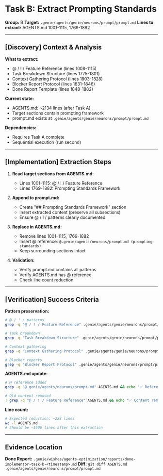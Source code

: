 # Task B: Extract Prompting Standards

**Group:** B
**Target:** `.genie/agents/genie/neurons/prompt/prompt.md`
**Lines to extract:** AGENTS.md 1001-1115, 1769-1882

---

## [Discovery] Context & Analysis

**What to extract:**
- @ / ! / Feature Reference (lines 1008-1115)
- Task Breakdown Structure (lines 1775-1801)
- Context Gathering Protocol (lines 1803-1828)
- Blocker Report Protocol (lines 1831-1846)
- Done Report Template (lines 1848-1882)

**Current state:**
- AGENTS.md: ~2134 lines (after Task A)
- Target sections contain prompting framework
- prompt.md exists at `.genie/agents/genie/neurons/prompt/prompt.md`

**Dependencies:**
- Requires Task A complete
- Sequential execution (run second)

---

## [Implementation] Extraction Steps

1. **Read target sections from AGENTS.md:**
   - Lines 1001-1115: @ / ! / Feature Reference
   - Lines 1769-1882: Prompting Standards Framework

2. **Append to prompt.md:**
   - Create "## Prompting Standards Framework" section
   - Insert extracted content (preserve all subsections)
   - Ensure @ / ! / patterns clearly documented

3. **Replace in AGENTS.md:**
   - Remove lines 1001-1115, 1769-1882
   - Insert @ reference: `@.genie/agents/neurons/prompt.md (prompting standards)`
   - Keep surrounding sections intact

4. **Validation:**
   - Verify prompt.md contains all patterns
   - Verify AGENTS.md has @ reference
   - Check line count reduction

---

## [Verification] Success Criteria

**Pattern preservation:**
```bash
# @ / ! / patterns
grep -q "@ / ! / Feature Reference" .genie/agents/genie/neurons/prompt/prompt.md && echo "✅ @ patterns preserved"

# Task breakdown
grep -q "Task Breakdown Structure" .genie/agents/genie/neurons/prompt/prompt.md && echo "✅ Task breakdown preserved"

# Context gathering
grep -q "Context Gathering Protocol" .genie/agents/genie/neurons/prompt/prompt.md && echo "✅ Context protocol preserved"

# Blocker reports
grep -q "Blocker Report Protocol" .genie/agents/genie/neurons/prompt/prompt.md && echo "✅ Blocker protocol preserved"
```

**AGENTS.md update:**
```bash
# @ reference added
grep -q "@.genie/agents/neurons/prompt.md" AGENTS.md && echo "✅ Reference added"

# Old content removed
! grep -q "@ / ! / Feature Reference" AGENTS.md && echo "✅ Content removed"
```

**Line count:**
```bash
# Expected reduction: ~228 lines
wc -l AGENTS.md
# Should be ~1906 lines after this extraction
```

---

## Evidence Location

**Done Report:** `.genie/wishes/agents-optimization/reports/done-implementor-task-b-<timestamp>.md`
**Diff:** `git diff AGENTS.md .genie/agents/genie/neurons/prompt/prompt.md`
